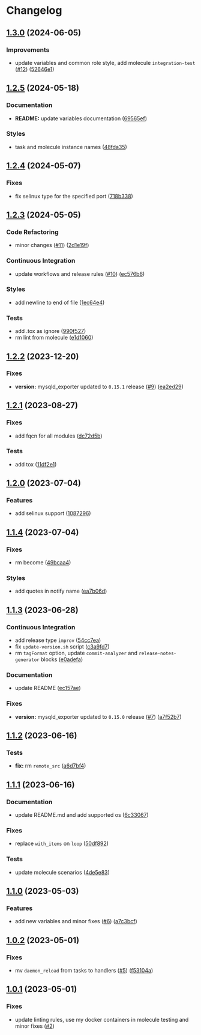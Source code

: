 # Changelog

## [1.3.0](https://github.com/antmelekhin/ansible-role-mysqld-exporter/compare/v1.2.5...v1.3.0) (2024-06-05)


### Improvements

* update variables and common role style, add molecule `integration-test` ([#12](https://github.com/antmelekhin/ansible-role-mysqld-exporter/issues/12)) ([52646e1](https://github.com/antmelekhin/ansible-role-mysqld-exporter/commit/52646e12fdc7dcc3be8f6292ea44979a00d3da49))

## [1.2.5](https://github.com/antmelekhin/ansible-role-mysqld-exporter/compare/v1.2.4...v1.2.5) (2024-05-18)


### Documentation

* **README:** update variables documentation ([69565ef](https://github.com/antmelekhin/ansible-role-mysqld-exporter/commit/69565ef0493b0819c3c757e9f01c37f150dd947c))


### Styles

* task and molecule instance names ([48fda35](https://github.com/antmelekhin/ansible-role-mysqld-exporter/commit/48fda357691f6660a3abd889cd4742147607f46f))

## [1.2.4](https://github.com/antmelekhin/ansible-role-mysqld-exporter/compare/v1.2.3...v1.2.4) (2024-05-07)


### Fixes

* fix selinux type for the specified port ([718b338](https://github.com/antmelekhin/ansible-role-mysqld-exporter/commit/718b338793b331f0e8fb85128a1dcf61bd7763b9))

## [1.2.3](https://github.com/antmelekhin/ansible-role-mysqld-exporter/compare/v1.2.2...v1.2.3) (2024-05-05)


### Code Refactoring

* minor changes ([#11](https://github.com/antmelekhin/ansible-role-mysqld-exporter/issues/11)) ([2d1e19f](https://github.com/antmelekhin/ansible-role-mysqld-exporter/commit/2d1e19f18db5c2dc2726b7f0f1d02a174e16ff13))


### Continuous Integration

* update workflows and release rules ([#10](https://github.com/antmelekhin/ansible-role-mysqld-exporter/issues/10)) ([ec576b6](https://github.com/antmelekhin/ansible-role-mysqld-exporter/commit/ec576b64d3652d877c97a27c75285e7f4bc9812e))


### Styles

* add newline to end of file ([1ec64e4](https://github.com/antmelekhin/ansible-role-mysqld-exporter/commit/1ec64e4071b9bbc8b1ceae68598c1c7ea5f9c690))


### Tests

* add .tox as ignore ([990f527](https://github.com/antmelekhin/ansible-role-mysqld-exporter/commit/990f527908af3ef2f45498179996632ff8ac0348))
* rm lint from molecule ([e1d1060](https://github.com/antmelekhin/ansible-role-mysqld-exporter/commit/e1d1060c5bd120dbbfd42c540e5fc58c22872e14))

## [1.2.2](https://github.com/antmelekhin/ansible-role-mysqld-exporter/compare/v1.2.1...v1.2.2) (2023-12-20)


### Fixes

* **version:** mysqld_exporter updated to `0.15.1` release ([#9](https://github.com/antmelekhin/ansible-role-mysqld-exporter/issues/9)) ([ea2ed29](https://github.com/antmelekhin/ansible-role-mysqld-exporter/commit/ea2ed29075b2f674d20fa35c78363141f058de98))

## [1.2.1](https://github.com/antmelekhin/ansible-role-mysqld-exporter/compare/v1.2.0...v1.2.1) (2023-08-27)


### Fixes

* add fqcn for all modules ([dc72d5b](https://github.com/antmelekhin/ansible-role-mysqld-exporter/commit/dc72d5b165d802f8a5c18d7af6882dc9735995bd))


### Tests

* add tox ([11df2e1](https://github.com/antmelekhin/ansible-role-mysqld-exporter/commit/11df2e13c37debf6a6e5e70bd5601da5a47dba07))

## [1.2.0](https://github.com/antmelekhin/ansible-role-mysqld-exporter/compare/v1.1.4...v1.2.0) (2023-07-04)


### Features

* add selinux support ([1087296](https://github.com/antmelekhin/ansible-role-mysqld-exporter/commit/10872963a4185e0175f58bf85769ac252e69ab25))

## [1.1.4](https://github.com/antmelekhin/ansible-role-mysqld-exporter/compare/v1.1.3...v1.1.4) (2023-07-04)


### Fixes

* rm become ([49bcaa4](https://github.com/antmelekhin/ansible-role-mysqld-exporter/commit/49bcaa4019752b8a4bb0e997923302d3652c8ce6))


### Styles

* add quotes in notify name ([ea7b06d](https://github.com/antmelekhin/ansible-role-mysqld-exporter/commit/ea7b06d4d1c075ef26c7747ed86923c57f82fed2))

## [1.1.3](https://github.com/antmelekhin/ansible-role-mysqld-exporter/compare/v1.1.2...v1.1.3) (2023-06-28)


### Continuous Integration

* add release type `improv` ([54cc7ea](https://github.com/antmelekhin/ansible-role-mysqld-exporter/commit/54cc7ea153b1ffcd6a465b4f90cd338613e499df))
* fix `update-version.sh` script ([c3a9fd7](https://github.com/antmelekhin/ansible-role-mysqld-exporter/commit/c3a9fd7514f5a9d1843a2507ba9c7733d0eb7be9))
* rm `tagFormat` option, update `commit-analyzer` and `release-notes-generator` blocks ([e0adefa](https://github.com/antmelekhin/ansible-role-mysqld-exporter/commit/e0adefabba56535004b13350a016186127761d94))


### Documentation

* update README ([ec157ae](https://github.com/antmelekhin/ansible-role-mysqld-exporter/commit/ec157ae65c6b91ae9ed69948979ba5a2aa8fd230))


### Fixes

* **version:** mysqld_exporter updated to `0.15.0` release ([#7](https://github.com/antmelekhin/ansible-role-mysqld-exporter/issues/7)) ([a7f52b7](https://github.com/antmelekhin/ansible-role-mysqld-exporter/commit/a7f52b799ca7cb320e750d10cd245bf163b56890))

## [1.1.2](https://github.com/antmelekhin/ansible-role-mysqld-exporter/compare/v1.1.1...v1.1.2) (2023-06-16)

### Tests

* **fix:** rm `remote_src` ([a6d7bf4](https://github.com/antmelekhin/ansible-role-mysqld-exporter/commit/a6d7bf438c253f5abd0f5cee2fa8419639109f2d))

## [1.1.1](https://github.com/antmelekhin/ansible-role-mysqld-exporter/compare/v1.1.0...v1.1.1) (2023-06-16)

### Documentation

* update README.md and add supported os ([6c33067](https://github.com/antmelekhin/ansible-role-mysqld-exporter/commit/6c33067cd1c60f8b41dd0cb386da007cadb292d2))

### Fixes

* replace `with_items` on `loop` ([50df892](https://github.com/antmelekhin/ansible-role-mysqld-exporter/commit/50df8925b2ebe6e9d59c38fcf1ffa42ddacf72b5))

### Tests

* update molecule scenarios ([4de5e83](https://github.com/antmelekhin/ansible-role-mysqld-exporter/commit/4de5e833976602654cc666d1deb065005800da37))

## [1.1.0](https://github.com/antmelekhin/ansible-role-mysqld-exporter/compare/v1.0.2...v1.1.0) (2023-05-03)

### Features

* add new variables and minor fixes ([#6](https://github.com/antmelekhin/ansible-role-mysqld-exporter/issues/6)) ([a7c3bcf](https://github.com/antmelekhin/ansible-role-mysqld-exporter/commit/a7c3bcfb40b454167ecaf966cd886e6f4de185ea))

## [1.0.2](https://github.com/antmelekhin/ansible-role-mysqld-exporter/compare/v1.0.1...v1.0.2) (2023-05-01)

### Fixes

* mv `daemon_reload` from tasks to handlers ([#5](https://github.com/antmelekhin/ansible-role-mysqld-exporter/issues/5)) ([f53104a](https://github.com/antmelekhin/ansible-role-mysqld-exporter/commit/f53104a6bad242202e1a9a684b958098f201794e))

## [1.0.1](https://github.com/antmelekhin/ansible-role-mysqld-exporter/compare/v1.0.0...v1.0.1) (2023-05-01)

### Fixes

* update linting rules, use my docker containers in molecule testing and minor fixes ([#2](https://github.com/antmelekhin/ansible-role-mysqld-exporter/pull/2))
